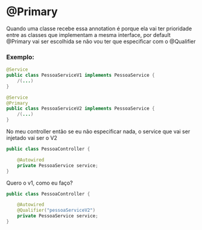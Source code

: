 # @Primary
Quando uma classe recebe essa annotation é porque ela vai ter prioridade entre as classes que implementam a mesma interface, por default @Primary vai ser escolhida se não vou ter que especificar com o @Qualifier
<br>

### Exemplo: 
```java
@Service
public class PessoaServiceV1 implements PessoaService {
    /(...)
}

@Service
@Primary
public class PessoaServiceV2 implements PessoaService {
    /(...)
} 
```
No meu controller então se eu não especificar nada, o service que vai ser injetado vai ser o V2
```java
public class PessoaController {

    @Autowired
    private PessoaService service;
}
```
Quero o v1, como eu faço?
```java
public class PessoaController {

    @Autowired
    @Qualifier("pessoaServiceV2")
    private PessoaService service;
}
```
